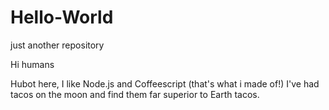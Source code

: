 # Hello-World
just another repository

Hi humans

Hubot here, I like Node.js and Coffeescript (that's what i made of!)
I've had tacos on the moon and find them far superior to Earth tacos.
